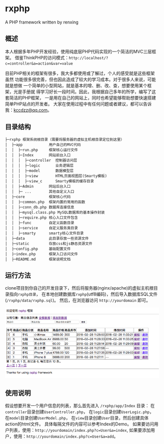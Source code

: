 # rxphp
A PHP framework written by renxing

概述
--------
本人根据多年PHP开发经验，使用纯底层PHP代码实现的一个简洁的MVC三层框架。
借鉴ThinkPHP的访问模式：`http://localhost/?c=controller&a=action&var=value`

目前PHP相关的框架有很多，我大多都使用或了解过，个人的感受就是这些框架虽然
功能很多很完善，但也因此造成了较大的学习成本。对于很多人来说，可能就是想做
一个简单的小型网站，就是基本的增、删、改、查，想要使用某个框架，光是手册就
得学习好长一段时间。因此，我根据自己多年的所学，编写了这套简洁的PHP框架，
一是用在自己的网站上，同时也希望能够帮助想要快速搭建简单PHP站点的开发者。
大家在使用过程中有任何问题或者建议，都可以告诉我：kccdzz@qq.com。

目录结构
--------
    ├─rxphp 框架系统根目录（需要将服务器的虚拟主机根目录定位到这里）
    │  ├─app            用户自己的MVC代码
    │  │  ├─run.php     框架核心运行文件
    │  │  ├─Index       网站前台入口
    │  │  │  ├─controller  控制器访问层
    │  │  │  ├─logic       业务逻辑层
    │  │  │  ├─model       数据模型层
    │  │  │  ├─view        HTML页面视图层(Smarty模板)
    │  │  │  ├─view_c      Smarty模板的缓存目录
    │  │  ├─Admin       网站后台入口
    │  │  ├─ ...        其他自定义入口
    │  ├─core           框架核心代码
    │  │  ├─common.php  框架内置的常用的函数
    │  │  ├─conn_db.php 数据库连接信息
    │  │  ├─mysql.class.php MySQL数据库的基本操作封装
    │  │  ├─require.php 核心入口文件包含
    │  │  ├─func        自定义函数目录
    │  │  ├─service     自定义服务类目录
    │  │  ├─smarty      smarty核心文件目录
    │  ├─data           此目录存放一些资源文件
    │  ├─static         存放css和js静态资源文件
    │  ├─config.php     基础配置文件
    │  ├─index.php      框架入口访问文件
    │  ├─README.md      框架说明文档

运行方法
--------
clone项目到你自己的开发目录下，然后将服务器(nginx/apache)的虚拟主机根目录指向`rxphp目录`，
在本地创建数据库`rxphp`(utf8编码)，然后导入数据库SQL文件(`/rxphp/data/rxphp.sql`)。
然后，在浏览器访问 `http://yourdomain` 即可。


![Alt text](https://raw.githubusercontent.com/kccdzz/rxphp/master/data/png/web1.png)

使用说明
--------
假设想要开发一个用户信息的列表，那么首先进入 `/rxphp/app/Index` 目录：
在`controller`目录创建`UserController.php`，
在`logic`目录创建`UserLogic.php`，
在`model`目录创建`UserModel.php`，
在`view`目录创建`User`目录，然后创建具体action的html文件。
具体每隔文件的内容可以参考Index的Demo。
如果要访问用户列表，使用：`http://yourdomain/index.php?c=User&a=index`,
如果要添加用户，使用：`http://yourdomain/index.php?c=User&a=add`。





















